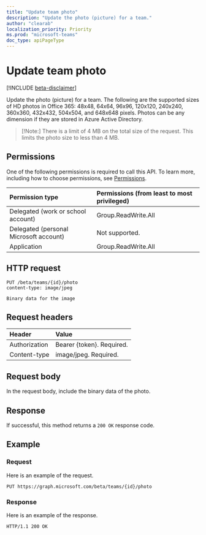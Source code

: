 ```yaml
---
title: "Update team photo"
description: "Update the photo (picture) for a team."
author: "clearab"
localization_priority: Priority
ms.prod: "microsoft-teams"
doc_type: apiPageType
---
```


# Update team photo

[!INCLUDE [beta-disclaimer](../../includes/beta-disclaimer.md)]

Update the photo (picture) for a team. The following are the supported sizes of HD photos in Office 365: 48x48, 64x64, 96x96, 120x120, 240x240, 360x360, 432x432, 504x504, and 648x648 pixels. Photos can be any dimension if they are stored in Azure Active Directory.

> [!Note:]
> There is a limit of 4 MB on the total size of the request. This limits the photo size to less than 4 MB.

## Permissions

One of the following permissions is required to call this API. To learn more, including how to choose permissions, see [Permissions](/graph/permissions-reference).

|Permission type      | Permissions (from least to most privileged)              |
|:--------------------|:---------------------------------------------------------|
|Delegated (work or school account) | Group.ReadWrite.All    |
|Delegated (personal Microsoft account) | Not supported.    |
|Application | Group.ReadWrite.All |

## HTTP request

<!-- {
  "blockType": "ignored"
}-->

```http
PUT /beta/teams/{id}/photo
content-type: image/jpeg

Binary data for the image
```

## Request headers

| Header        | Value           |
|:--------------|:--------------  |
| Authorization | Bearer {token}. Required.  |
| Content-type | image/jpeg. Required.  |

## Request body

In the request body, include the binary data of the photo.

## Response

If successful, this method returns a `200 OK` response code.

## Example

### Request

Here is an example of the request.

<!-- {
  "blockType": "ignored",
  "name": "update_team_photo"
}-->
```http
PUT https://graph.microsoft.com/beta/teams/{id}/photo
```

### Response 

Here is an example of the response.

<!-- {
  "blockType": "response",
  "truncated": true,
  "@odata.type": "microsoft.graph.none"
} -->
```http
HTTP/1.1 200 OK
```

<!-- uuid: 8fcb5dbc-d5aa-4681-8e31-b001d5168d79
2015-10-25 14:57:30 UTC -->
<!--
{
  "type": "#page.annotation",
  "description": "Update team photo",
  "keywords": "",
  "section": "documentation",
  "tocPath": "",
  "suppressions": []
}
-->
